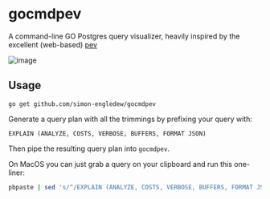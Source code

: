 # gocmdpev
A command-line GO Postgres query visualizer, heavily inspired by the excellent (web-based) [pev](https://github.com/AlexTatiyants/pev)

![image](https://cloud.githubusercontent.com/assets/14410/15449922/bd129a10-1f83-11e6-9480-b4c103d7c0a5.png)

## Usage

```
go get github.com/simon-engledew/gocmdpev
```

Generate a query plan with all the trimmings by prefixing your query with:

```pgsql
EXPLAIN (ANALYZE, COSTS, VERBOSE, BUFFERS, FORMAT JSON)
```

Then pipe the resulting query plan into `gocmdpev`.

On MacOS you can just grab a query on your clipboard and run this one-liner:

```bash
pbpaste | sed 's/^/EXPLAIN (ANALYZE, COSTS, VERBOSE, BUFFERS, FORMAT JSON) /' | psql -qAt <DATABASE> | gocmdpev
```
